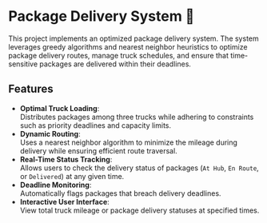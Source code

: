 # Package Delivery System 🚚  

This project implements an optimized package delivery system. The system leverages greedy algorithms and nearest neighbor heuristics to optimize package delivery routes, manage truck schedules, and ensure that time-sensitive packages are delivered within their deadlines.  

## Features  
- **Optimal Truck Loading**:  
  Distributes packages among three trucks while adhering to constraints such as priority deadlines and capacity limits.  
- **Dynamic Routing**:  
  Uses a nearest neighbor algorithm to minimize the mileage during delivery while ensuring efficient route traversal.  
- **Real-Time Status Tracking**:  
  Allows users to check the delivery status of packages (`At Hub`, `En Route`, or `Delivered`) at any given time.  
- **Deadline Monitoring**:  
  Automatically flags packages that breach delivery deadlines.  
- **Interactive User Interface**:  
  View total truck mileage or package delivery statuses at specified times.

